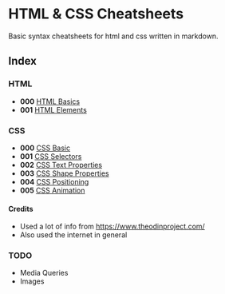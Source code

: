 # HTML & CSS Cheatsheets
Basic syntax cheatsheets for html and css written in markdown.

## Index

### HTML

- **000**  [HTML Basics](html_basic.md)
- **001**  [HTML Elements](html_elements.md)

### CSS

- **000**  [CSS Basic](css_basic.md)
- **001**  [CSS Selectors](css_selectors.md)
- **002**  [CSS Text Properties](css_text_properties.md)
- **003**  [CSS Shape Properties](css_shape_properties.md)
- **004**  [CSS Positioning](css_positioning.md)
- **005**  [CSS Animation](css_animation.md)

#### Credits

- Used a lot of info from https://www.theodinproject.com/
- Also used the internet in general

### TODO
- Media Queries
- Images

